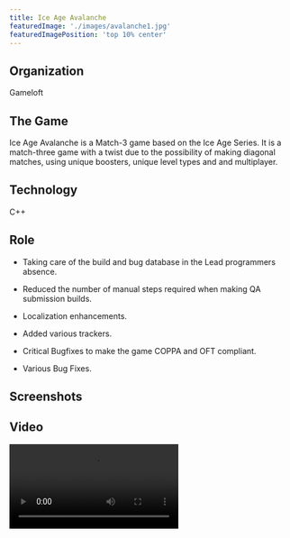 ```yaml
---
title: Ice Age Avalanche
featuredImage: './images/avalanche1.jpg'
featuredImagePosition: 'top 10% center'
---
```


## Organization

Gameloft

## The Game

Ice Age Avalanche is a Match-3 game based on the Ice Age Series. It is a match-three game with a twist due to the possibility of making diagonal matches, using unique boosters, unique level types and and multiplayer.

## Technology

C++

## Role

-   Taking care of the build and bug database in the Lead  programmers absence.

-   Reduced the number of manual steps required when making QA submission builds.

-   Localization enhancements.

-   Added various trackers.

-   Critical  Bugfixes to make the game COPPA and OFT compliant.

-   Various Bug Fixes.

## Screenshots

<ImageGallery relativeDirectory={props.path} />

## Video

<Video src="https://www.youtube.com/embed/ibVEW136dqo" title="Ice Age Avalanche Video" />

## Downloads

~~Itunes App Store~~

~~[Google Play]~~
